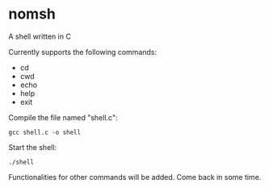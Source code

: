 # nomsh
A shell written in C

Currently supports the following commands:
* cd
* cwd
* echo
* help
* exit

Compile the file named "shell.c":

`
gcc shell.c -o shell
`

Start the shell:

`
./shell
`

Functionalities for other commands will be added. Come back in some time.
